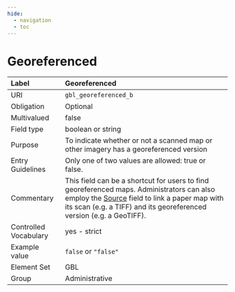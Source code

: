```yaml
---
hide:
  - navigation
  - toc
---
```


# Georeferenced

| Label                 | Georeferenced |
|:----------------------|:--------------|
| URI                   | `gbl_georeferenced_b` |
| Obligation            | Optional |
| Multivalued           | false |
| Field type            | boolean or string |
| Purpose               | To indicate whether or not a scanned map or other imagery has a georeferenced version |
| Entry Guidelines      | Only one of two values are allowed: true or false. |
| Commentary            | This field can be a shortcut for users to find georeferenced maps. Administrators can also employ the [Source](source) field to link a paper map with its scan (e.g. a TIFF) and its georeferenced version (e.g. a GeoTIFF). |
| Controlled Vocabulary | yes - strict |
| Example value         | `false` or `"false"` |
| Element Set           | GBL |
| Group                 | Administrative |
